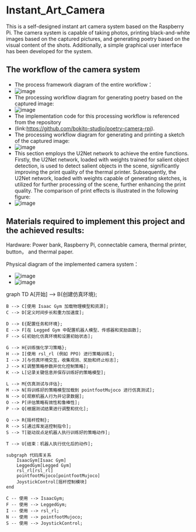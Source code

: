 # Instant_Art_Camera
This is a self-designed instant art camera system based on the Raspberry Pi. The camera system is capable of taking photos, printing black-and-white images based on the captured pictures, and generating poetry based on the visual content of the shots. Additionally, a simple graphical user interface has been developed for the system.

## The workflow of the camera system
* The process framework diagram of the entire workflow：
* ![image](https://github.com/user-attachments/assets/0b095bfc-f16f-4013-9081-583b622c1b7e)
* The processing workflow diagram for generating poetry based on the captured image:
* ![image](https://github.com/user-attachments/assets/de79295d-256f-4186-ab24-1d49cfe0c4f9)
* The implementation code for this processing workflow is referenced from the repository
* (link:https://github.com/bokito-studio/poetry-camera-rpi).
* The processing workflow diagram for generating and printing a sketch of the captured image:
* ![image](https://github.com/user-attachments/assets/3841a91d-c109-45a3-8e42-7d3cd31a7976)
* This section employs the U2Net network to achieve the entire functions. Firstly, the U2Net network, loaded with weights trained for salient object detection, is used to detect salient objects in the scene, significantly improving the print quality of the thermal printer. Subsequently, the U2Net network, loaded with weights capable of generating sketches, is utilized for further processing of the scene, further enhancing the print quality. The comparison of print effects is illustrated in the following figure:
* ![image](https://github.com/user-attachments/assets/7605a5c2-6f14-4aaf-852b-34040ec8b694)

## Materials required to implement this project and the achieved results:

Hardware: Power bank, Raspberry Pi, connectable camera, thermal printer, button， and thermal paper.

Physical diagram of the implemented camera system：
* ![image](https://github.com/user-attachments/assets/0fafbcd0-c187-4226-905b-e425479842e0)
* ![image](https://github.com/user-attachments/assets/fe1d01b7-61f5-4104-ad08-7e255d0bcaae)



graph TD
    A[开始] --> B{创建仿真环境};

    B --> C[使用 Isaac Gym 加载物理模型和资源];
    C --> D[定义时间步长和重力加速度];

    D --> E{配置任务和环境};
    E --> F[在 Legged Gym 中配置机器人模型、传感器和奖励函数];
    F --> G[初始化仿真环境和设置初始状态];

    G --> H{训练强化学习策略};
    H --> I[使用 rsl_rl (例如 PPO) 进行策略训练];
    I --> J[与仿真环境交互，收集观测、奖励和终止标志];
    J --> K[调整策略参数并优化控制策略];
    K --> L[记录关键信息并保存训练好的策略模型];

    L --> M{仿真测试与评估};
    M --> N[将训练好的策略模型加载到 pointfootMujoco 进行仿真测试];
    N --> O[观察机器人行为并记录数据];
    O --> P[评估策略有效性和鲁棒性];
    P --> Q[根据测试结果进行调整和优化];

    Q --> R{摇杆控制};
    R --> S[通过库发送控制指令];
    S --> T[驱动双点足机器人执行训练好的策略动作];

    T --> U[结束：机器人执行优化后的动作];

    subgraph 代码库关系
        IsaacGym[Isaac Gym]
        LeggedGym[Legged Gym]
        rsl_rl[rsl_rl]
        pointfootMujoco[pointfootMujoco]
        JoystickControl[摇杆控制模块]
    end

    C -- 使用 --> IsaacGym;
    F -- 使用 --> LeggedGym;
    I -- 使用 --> rsl_rl;
    N -- 使用 --> pointfootMujoco;
    S -- 使用 --> JoystickControl;
